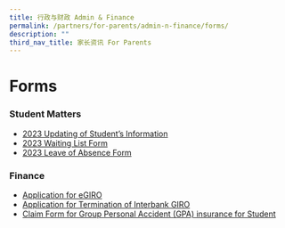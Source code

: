 ```yaml
---
title: 行政与财政 Admin & Finance
permalink: /partners/for-parents/admin-n-finance/forms/
description: ""
third_nav_title: 家长资讯 For Parents
---
```

Forms
=====
### Student Matters
* [2023 Updating of Student’s Information](https://pg.moe.edu.sg/forms/sdf)
* [2023 Waiting List Form](https://form.gov.sg/630451640386aa0012717828)
* [2023 Leave of Absence Form](https://form.gov.sg/630455562c1e9100135303f6)

### Finance
* [Application for eGIRO](https://www.moe.gov.sg/financial-matters/fees/egiro)
* [Application for Termination of Interbank GIRO](/files/GIRO_Termination_Form_reviseSep19.pdf)
* [Claim Form for Group Personal Accident (GPA) insurance for Student](https://www.income.com.sg/group-insurance-for-schools-and-centres-and-moe/group-personal-accident-for-students)
